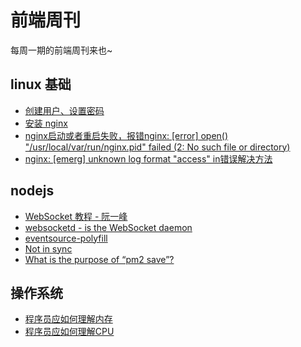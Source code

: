 # 前端周刊
每周一期的前端周刊来也~

## linux 基础

* [创建用户、设置密码](https://blog.csdn.net/li_101357/article/details/69367457)
* [安装 nginx](https://www.cnblogs.com/xxoome/p/5866475.html)
* [nginx启动或者重启失败，报错nginx: [error] open() "/usr/local/var/run/nginx.pid" failed (2: No such file or directory)](https://www.cnblogs.com/fancyLee/p/8931814.html)
* [nginx: [emerg] unknown log format "access" in错误解决方法](https://blog.csdn.net/network_dream/article/details/81328824?utm_medium=distribute.pc_relevant.none-task-blog-BlogCommendFromMachineLearnPai2-2.control&dist_request_id=&depth_1-utm_source=distribute.pc_relevant.none-task-blog-BlogCommendFromMachineLearnPai2-2.control)



## nodejs

* [WebSocket 教程 - 阮一峰](http://www.ruanyifeng.com/blog/2017/05/websocket.html)
* [websocketd - is the WebSocket daemon](http://websocketd.com/)
* [eventsource-polyfill](https://github.com/amvtek/EventSource)
* [Not in sync](https://github.com/Unitech/pm2/issues/4556)
* [What is the purpose of “pm2 save”?](https://stackoverflow.com/questions/35883263/what-is-the-purpose-of-pm2-save)


## 操作系统
* [程序员应如何理解内存](https://mp.weixin.qq.com/s?__biz=MzU2NTYyOTQ4OQ==&mid=2247483829&idx=1&sn=b9c32f56e95bdc229315e2b5ffd365cd&chksm=fcb986ebcbce0ffdc6c087775b895f6a0c0b83c72a91ee5614e253bea005509de8abfab6fc0e&cur_album_id=1433368223499796481&scene=189#rd)
* [程序员应如何理解CPU](https://mp.weixin.qq.com/s?__biz=MzU2NTYyOTQ4OQ==&mid=2247483856&idx=1&sn=10a8344221d8b44f8e881be0829d07b0&chksm=fcb9868ecbce0f98633946a5b3268837949a7b928e4501f10f928fc0a45a97697e828173ba9e&cur_album_id=1433368223499796481&scene=189#rd)
